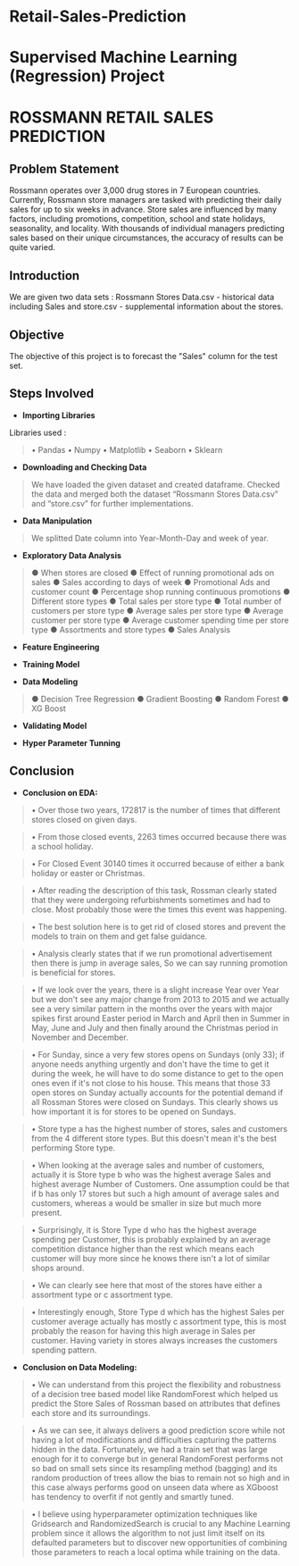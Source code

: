 # Retail-Sales-Prediction
# Supervised Machine Learning (Regression) Project
# ROSSMANN RETAIL SALES PREDICTION

## Problem Statement 
Rossmann operates over 3,000 drug stores in 7 European countries. Currently, Rossmann store managers are tasked with predicting their daily sales for up to six weeks in advance. Store sales are influenced by many factors, including promotions, competition, school and state holidays, seasonality, and locality. With thousands of individual managers predicting sales based on their unique circumstances, the accuracy of results can be quite varied.

## Introduction
We are given two data sets : Rossmann Stores Data.csv - historical data including Sales  and store.csv - supplemental information about the stores.

## Objective
The objective of this project is to forecast the "Sales" column for the test set.

## Steps Involved
* **Importing Libraries** 

Libraries used : 
> • Pandas • Numpy • Matplotlib • Seaborn • Sklearn 

* **Downloading and Checking Data** 
> We have loaded the given dataset and created dataframe. Checked the data and merged both the dataset “Rossmann Stores Data.csv” and “store.csv” for further implementations. 

* **Data Manipulation** 
> We splitted Date column into Year-Month-Day and week of year. 

* **Exploratory Data Analysis** 
> ● When stores are closed ● Effect of running promotional ads on sales ● Sales according to days of week ● Promotional Ads and customer count ● Percentage shop running continuous promotions ● Different store types ● Total sales per store type ● Total number of customers per store type ● Average sales per store type ● Average customer per store type ● Average customer spending time per store type ● Assortments and store types ● Sales Analysis 

* **Feature Engineering** 

* **Training Model** 

* **Data Modeling** 
> ● Decision Tree Regression ● Gradient Boosting ● Random Forest ● XG Boost 

* **Validating Model** 

* **Hyper Parameter Tunning** 

## Conclusion

* **Conclusion on EDA:**
> • Over those two years, 172817 is the number of times that different stores closed on given days. 

> • From those closed events, 2263 times occurred because there was a school holiday. 

> • For Closed Event 30140 times it occurred because of either a bank holiday or easter or Christmas. 

> • After reading the description of this task, Rossman clearly stated that they were undergoing refurbishments sometimes and had to close. Most probably those were the times this event was happening. 

> • The best solution here is to get rid of closed stores and prevent the models to train on them and get false guidance.

> • Analysis clearly states that if we run promotional advertisement then there is jump in average sales, So we can say running promotion is beneficial for stores. 

> • If we look over the years, there is a slight increase Year over Year but we don't see any major change from 2013 to 2015 and we actually see a very similar pattern in the months over the years with major spikes first around Easter period in March and April then in Summer in May, June and July and then finally around the Christmas period in November and December. 

> • For Sunday, since a very few stores opens on Sundays (only 33); if anyone needs anything urgently and don't have the time to get it during the week, he will have to do some distance to get to the open ones even if it's not close to his house. This means that those 33 open stores on Sunday actually accounts for the potential demand if all Rossman Stores were closed on Sundays. This clearly shows us how important it is for stores to be opened on Sundays. 

> • Store type a has the highest number of stores, sales and customers from the 4 different store types. But this doesn't mean it's the best performing Store type. 

> • When looking at the average sales and number of customers, actually it is Store type b who was the highest average Sales and highest average Number of Customers. One assumption could be that if b has only 17 stores but such a high amount of average sales and customers, whereas a would be smaller in size but much more present. 

> • Surprisingly, it is Store Type d who has the highest average spending per Customer, this is probably explained by an average competition distance higher than the rest which means each customer will buy more since he knows there isn't a lot of similar shops around.

> • We can clearly see here that most of the stores have either a assortment type or c assortment type. 

> • Interestingly enough, Store Type d which has the highest Sales per customer average actually has mostly c assortment type, this is most probably the reason for having this high average in Sales per customer. Having variety in stores always increases the customers spending pattern. 

* **Conclusion on Data Modeling:**
> • We can understand from this project the flexibility and robustness of a decision tree based model like RandomForest which helped us predict the Store Sales of Rossman based on attributes that defines each store and its surroundings. 

> • As we can see, it always delivers a good prediction score while not having a lot of modifications and difficulties capturing the patterns hidden in the data. Fortunately, we had a train set that was large enough for it to converge but in general RandomForest performs not so bad on small sets since its resampling method (bagging) and its random production of trees allow the bias to remain not so high and in this case always performs good on unseen data where as XGboost has tendency to overfit if not gently and smartly tuned. 

> • I believe using hyperparameter optimization techniques like Gridsearch and RandomizedSearch is crucial to any Machine Learning problem since it allows the algorithm to not just limit itself on its defaulted parameters but to discover new opportunities of combining those parameters to reach a local optima while training on the data.
